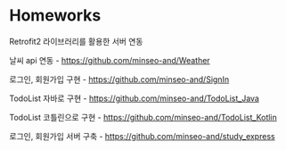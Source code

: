 # Homeworks

Retrofit2 라이브러리를 활용한 서버 연동

날씨 api 연동 - https://github.com/minseo-and/Weather 

로그인, 회원가입 구현 - https://github.com/minseo-and/SignIn

TodoList 자바로 구현 - https://github.com/minseo-and/TodoList_Java

TodoList 코틀린으로 구현 - https://github.com/minseo-and/TodoList_Kotlin

로그인, 회원가입 서버 구축 - https://github.com/minseo-and/study_express
